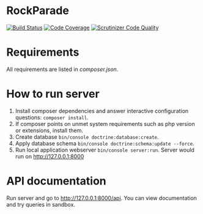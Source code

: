 RockParade
==========

[![Build Status](https://scrutinizer-ci.com/g/Vehsamrak/RockParade/badges/build.png?b=master)](https://scrutinizer-ci.com/g/Vehsamrak/RockParade/build-status/master)
[![Code Coverage](https://scrutinizer-ci.com/g/Vehsamrak/RockParade/badges/coverage.png?b=master)](https://scrutinizer-ci.com/g/Vehsamrak/RockParade/?branch=master)
[![Scrutinizer Code Quality](https://scrutinizer-ci.com/g/Vehsamrak/RockParade/badges/quality-score.png?b=master)](https://scrutinizer-ci.com/g/Vehsamrak/RockParade/?branch=master)

Requirements
============
All requirements are listed in *composer.json*.

How to run server
=================
1. Install composer dependencies and answer interactive configuration questions: `composer install`.
2. If composer points on unmet system requirements such as php version or extensions, install them.
3. Create database `bin/console doctrine:database:create`.
4. Apply database schema `bin/console doctrine:schema:update --force`.
5. Run local application webserver `bin/console server:run`. Server would run on http://127.0.0.1:8000

API documentation
=================
Run server and go to http://127.0.0.1:8000/api. You can view documentation and try queries in sandbox.
